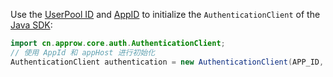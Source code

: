 Use the [UserPool ID](/guides/faqs/get-userpool-id-and-secret.md) and [AppID](/guides/faqs/get-app-id-and-secret.md) to initialize the `AuthenticationClient` of the [Java SDK](/reference-new/standard-web-application/sdk-for-java/):

```java
import cn.approw.core.auth.AuthenticationClient;
// 使用 AppId 和 appHost 进行初始化
AuthenticationClient authentication = new AuthenticationClient(APP_ID, APP_HOST);
```
